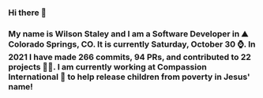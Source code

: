 ### Hi there 👋

### My name is Wilson Staley and I am a Software Developer in ⛰ Colorado Springs, CO.  It is currently Saturday, October 30 ⌚. In 2021 I have made 266 commits, 94 PRs, and contributed to 22 projects 👨‍💻. I am currently working at Compassion International 🏢 to help release children from poverty in Jesus' name!